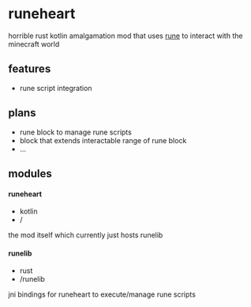 # runeheart

horrible rust kotlin amalgamation mod that uses [rune](https://github.com/rune-rs/rune) to interact with the minecraft world

## features

- rune script integration

## plans

- rune block to manage rune scripts
- block that extends interactable range of rune block
- ...

## modules

#### runeheart
 - kotlin
 - /

the mod itself which currently just hosts runelib

#### runelib
- rust
- /runelib

jni bindings for runeheart to execute/manage rune scripts